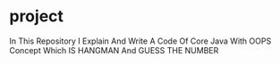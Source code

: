 # project
In This Repository I Explain And Write A Code Of Core Java With OOPS Concept Which IS HANGMAN And GUESS THE NUMBER 
